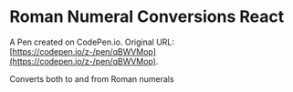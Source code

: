 # Roman Numeral Conversions React

A Pen created on CodePen.io. Original URL: [https://codepen.io/z-/pen/qBWVMop](https://codepen.io/z-/pen/qBWVMop).

Converts both to and from Roman numerals